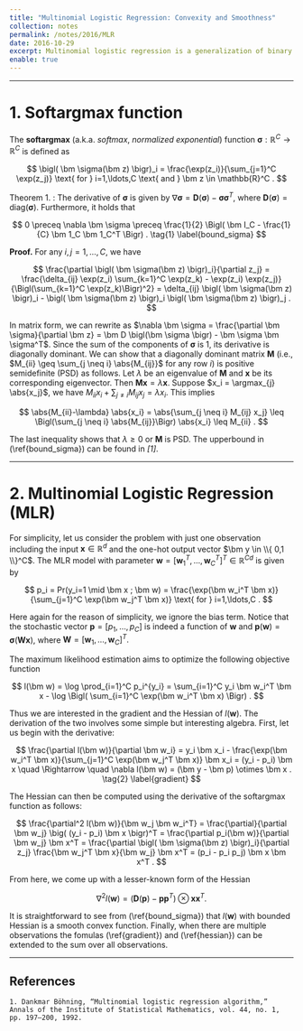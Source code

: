 ```yaml
---
title: "Multinomial Logistic Regression: Convexity and Smoothness"
collection: notes
permalink: /notes/2016/MLR
date: 2016-10-29
excerpt: Multinomial logistic regression is a generalization of binary logistic regression to multiclass problems. This note will explain the nice geometry of the likelihood function in estimating the model parameters, the key to understanding how multinomial logistic regression works. 
enable: true
---
```



---
# 1. Softargmax function

The **softargmax** (a.k.a. *softmax*, *normalized exponential*) function $\DeclareMathOperator*{\argmax}{argmax} \newcommand{\bm}[1]{\boldsymbol#1} \newcommand{\abs}[1]{\left\lvert#1\right\rvert} \bm \sigma: \mathbb{R}^C \rightarrow \mathbb{R}^C$ is defined as

$$ \bigl( \bm \sigma(\bm z) \bigr)_i = \frac{\exp(z_i)}{\sum_{j=1}^C \exp(z_j)} \text{ for } i=1,\ldots,C \text{ and } \bm z \in \mathbb{R}^C . $$

Theorem 1.
: The derivative of $\bm \sigma$ is given by $\nabla \bm \sigma = \bm D \bigl(\bm \sigma \bigr) - \bm \sigma \bm \sigma^T$, where $\bm D(\bm \sigma) = \text{diag}(\bm \sigma)$. Furthermore, it holds that 

$$ 0 \preceq \nabla \bm \sigma \preceq \frac{1}{2} \Bigl( \bm I_C - \frac{1}{C} \bm 1_C \bm 1_C^T \Bigr) . \tag{1} \label{bound_sigma} $$

**Proof.**
For any $i,j = 1,\ldots,C$, we have

$$ \frac{\partial \bigl( \bm \sigma(\bm z) \bigr)_i}{\partial z_j} = \frac{\delta_{ij} \exp(z_i) \sum_{k=1}^C \exp(z_k) - \exp(z_i) \exp(z_j)}{\Bigl(\sum_{k=1}^C \exp(z_k)\Bigr)^2} = \delta_{ij} \bigl( \bm \sigma(\bm z) \bigr)_i - \bigl( \bm \sigma(\bm z) \bigr)_i \bigl( \bm \sigma(\bm z) \bigr)_j . $$

In matrix form, we can rewrite as $\nabla \bm \sigma = \frac{\partial \bm \sigma}{\partial \bm z} = \bm D \bigl(\bm \sigma \bigr) - \bm \sigma \bm \sigma^T$. Since the sum of the components of $\bm \sigma$ is $1$, its derivative is diagonally dominant. We can show that a diagonally dominant matrix $\bm M$ (i.e., $M_{ii} \geq \sum_{j \neq i} \abs{M_{ij}}$ for any row $i$) is positive semidefinite (PSD) as follows. Let $\lambda$ be an eigenvalue of $\bm M$ and $\bm x$ be its corresponding eigenvector. Then $\bm M \bm x = \lambda \bm x$. Suppose $x_i = \argmax_{j} \abs{x_j}$, we have $M_{ii}x_i + \sum_{j \neq i} M_{ij} x_j = \lambda x_i$. This implies

$$ \abs{M_{ii}-\lambda} \abs{x_i} = \abs{\sum_{j \neq i} M_{ij} x_j} \leq \Bigl(\sum_{j \neq i} \abs{M_{ij}}\Bigr) \abs{x_i} \leq M_{ii} . $$

The last inequality shows that $\lambda \geq 0$ or $\bm M$ is PSD. The upperbound in (\ref{bound_sigma}) can be found in *[1]*.


---
# 2. Multinomial Logistic Regression (MLR)
For simplicity, let us consider the problem with just one observation including the input $\bm x \in \mathbb{R}^d$ and the one-hot output vector $\bm y \in \\{ 0,1 \\}^C$. The MLR model with parameter $\bm w = [\bm w_1^T, \ldots, \bm w_C^T]^T \in \mathbb{R}^{Cd}$ is given by 

$$ p_i = Pr(y_i=1 \mid \bm x ; \bm w) = \frac{\exp(\bm w_i^T \bm x)}{\sum_{j=1}^C \exp(\bm w_j^T \bm x)} \text{ for } i=1,\ldots,C . $$

Here again for the reason of simplicity, we ignore the bias term. Notice that the stochastic vector $\bm p = [p_1,\ldots,p_C]$ is indeed a function of $\bm w$ and $\bm p(\bm w) = \bm \sigma(\bm W \bm x)$, where $\bm W = [\bm w_1,\ldots,\bm w_C]^T .$

The maximum likelihood estimation aims to optimize the following objective function

$$ l(\bm w) = \log \prod_{i=1}^C p_i^{y_i} = \sum_{i=1}^C y_i \bm w_i^T \bm x - \log \Bigl( \sum_{i=1}^C \exp(\bm w_i^T \bm x) \Bigr) . $$

Thus we are interested in the gradient and the Hessian of $l(\bm w)$. The derivation of the two involves some simple but interesting algebra. First, let us begin with the derivative:

$$ \frac{\partial l(\bm w)}{\partial \bm w_i} = y_i \bm x_i - \frac{\exp(\bm w_i^T \bm x)}{\sum_{j=1}^C \exp(\bm w_j^T \bm x)} \bm x_i = (y_i - p_i) \bm x \quad \Rightarrow \quad \nabla l(\bm w) = (\bm y - \bm p) \otimes \bm x . \tag{2} \label{gradient} $$

The Hessian can then be computed using the derivative of the softargmax function as follows:

$$ \frac{\partial^2 l(\bm w)}{\bm w_j \bm w_i^T} = \frac{\partial}{\partial \bm w_j} \big( (y_i - p_i) \bm x \bigr)^T = \frac{\partial p_i(\bm w)}{\partial \bm w_j} \bm x^T = \frac{\partial \bigl( \bm \sigma(\bm z) \bigr)_i}{\partial z_j} \frac{\bm w_j^T \bm x}{\bm w_j} \bm x^T = (p_i - p_i p_j) \bm x \bm x^T . $$

From here, we come up with a lesser-known form of the Hessian

$$ \nabla^2 l(\bm w) = \bigl(\bm D(\bm p) - \bm p \bm p^T \bigr) \otimes \bm x \bm x^T . \tag{3} \label{hessian} $$

It is straightforward to see from (\ref{bound_sigma}) that $l(\bm w)$ with bounded Hessian is a smooth convex function. Finally, when there are multiple observations the fomulas (\ref{gradient}) and (\ref{hessian}) can be extended to the sum over all observations.  


---
## References
```
1. Dankmar Böhning, “Multinomial logistic regression algorithm,” Annals of the Institute of Statistical Mathematics, vol. 44, no. 1, pp. 197–200, 1992.
```

